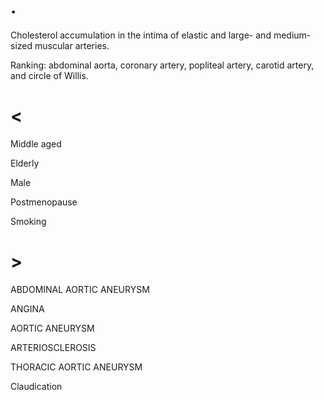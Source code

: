 # .

Cholesterol accumulation in the intima of elastic and large- and medium-sized muscular arteries.

Ranking: abdominal aorta, coronary artery, popliteal artery, carotid artery, and circle of Willis.

# <

Middle aged

Elderly

Male

Postmenopause

Smoking

# >

ABDOMINAL AORTIC ANEURYSM

ANGINA

AORTIC ANEURYSM

ARTERIOSCLEROSIS

THORACIC AORTIC ANEURYSM

Claudication
